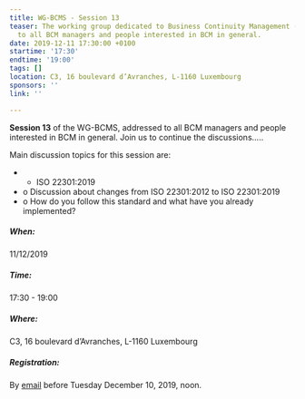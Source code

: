 ```yaml
---
title: WG-BCMS - Session 13
teaser: The working group dedicated to Business Continuity Management (BCMS) is addressed
  to all BCM managers and people interested in BCM in general.
date: 2019-12-11 17:30:00 +0100
startime: '17:30'
endtime: '19:00'
tags: []
location: C3, 16 boulevard d’Avranches, L-1160 Luxembourg
sponsors: ''
link: ''

---
```

**Session 13** of the WG-BCMS, addressed to all BCM managers and people interested in BCM in general. Join us to continue the discussions…..

Main discussion topics for this session are:

* 
  * ISO 22301:2019
* o Discussion about changes from ISO 22301:2012 to ISO 22301:2019
* o How do you follow this standard and what have you already implemented?

##### When:

11/12/2019

##### Time:

17:30 - 19:00

##### Where:

C3, 16 boulevard d’Avranches, L-1160 Luxembourg

##### Registration:

By [email](mailto:secgen@clusil.lu) before Tuesday December 10, 2019, noon.